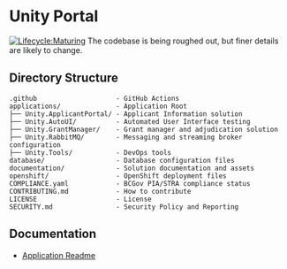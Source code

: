 # Unity Portal
[![Lifecycle:Maturing](https://img.shields.io/badge/Lifecycle-Maturing-007EC6)](https://github.com/bcgov/repomountie/blob/master/doc/lifecycle-badges.md)
The codebase is being roughed out, but finer details are likely to change.

## Directory Structure

    .github                    - GitHub Actions
    applications/              - Application Root
    ├── Unity.ApplicantPortal/ - Applicant Information solution
    ├── Unity.AutoUI/          - Automated User Interface testing
    ├── Unity.GrantManager/    - Grant manager and adjudication solution
    ├── Unity.RabbitMQ/        - Messaging and streaming broker configuration
    ├── Unity.Tools/           - DevOps tools
    database/                  - Database configuration files
    documentation/             - Solution documentation and assets
    openshift/                 - OpenShift deployment files
    COMPLIANCE.yaml            - BCGov PIA/STRA compliance status
    CONTRIBUTING.md            - How to contribute
    LICENSE                    - License
    SECURITY.md                - Security Policy and Reporting

## Documentation

- [Application Readme](applications/README.md)
